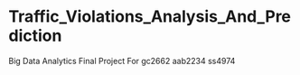 # Traffic_Violations_Analysis_And_Prediction
Big Data Analytics Final Project For gc2662 aab2234 ss4974
